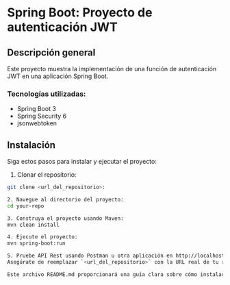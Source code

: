 # Spring Boot: Proyecto de autenticación JWT

## Descripción general

Este proyecto muestra la implementación de una función de autenticación JWT en una aplicación Spring Boot.

### Tecnologías utilizadas:

- Spring Boot 3
- Spring Security 6
- jsonwebtoken

## Instalación

Siga estos pasos para instalar y ejecutar el proyecto:

1. Clonar el repositorio:

```bash
git clone <url_del_repositorio>:

2. Navegue al directorio del proyecto:
cd your-repo

3. Construya el proyecto usando Maven:
mvn clean install

4. Ejecute el proyecto:
mvn spring-boot:run

5. Pruebe API Rest usando Postman u otra aplicación en http://localhost:8080.
Asegúrate de reemplazar `<url_del_repositorio>` con la URL real de tu repositorio.

Este archivo README.md proporcionará una guía clara sobre cómo instalar y ejecutar tu proyecto de autenticación JWT utilizando Spring Boot.

